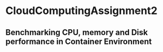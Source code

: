 # CloudComputingAssignment2

## Benchmarking CPU, memory and Disk performance in Container Environment
